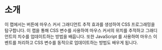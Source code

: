 # 소개

이 랩에서는 버튼에 마우스 커서 그래디언트 추적 효과를 생성하여 CSS 프로그래밍을 탐구합니다. 이 랩을 통해 CSS 변수를 사용하여 마우스 커서의 위치를 추적하고 그래디언트의 치수를 업데이트하는 방법을 배웁니다. 또한 JavaScript 를 사용하여 마우스 이벤트를 처리하고 CSS 변수를 동적으로 업데이트하는 방법도 배우게 됩니다.
